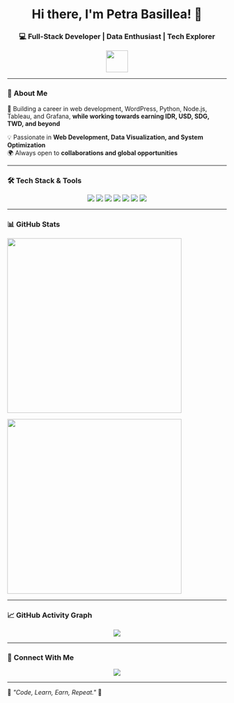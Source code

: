 <h1 align="center">Hi there, I'm Petra Basillea! 👋</h1>
<h3 align="center">💻 Full-Stack Developer | Data Enthusiast | Tech Explorer</h3>

<p align="center">
  <img src="https://media.giphy.com/media/hvRJCLFzcasrR4ia7z/giphy.gif" width="50">
</p>

---

### 🚀 **About Me**
🎯 Building a career in web development, WordPress, Python, Node.js, Tableau, and Grafana, **while working towards earning IDR, USD, SDG, TWD, and beyond**

💡 Passionate in **Web Development, Data Visualization, and System Optimization**  
🌍 Always open to **collaborations and global opportunities**  

---

### 🛠 **Tech Stack & Tools**
<p align="center">
  <img src="https://img.shields.io/badge/PHP-777BB4?style=for-the-badge&logo=php&logoColor=white">
  <img src="https://img.shields.io/badge/Node.js-43853D?style=for-the-badge&logo=node.js&logoColor=white">
  <img src="https://img.shields.io/badge/Python-3776AB?style=for-the-badge&logo=python&logoColor=white">
  <img src="https://img.shields.io/badge/Tableau-E97627?style=for-the-badge&logo=tableau&logoColor=white">
  <img src="https://img.shields.io/badge/Grafana-F46800?style=for-the-badge&logo=grafana&logoColor=white">
  <img src="https://img.shields.io/badge/WordPress-21759B?style=for-the-badge&logo=wordpress&logoColor=white">
  <img src="https://img.shields.io/badge/MySQL-4479A1?style=for-the-badge&logo=mysql&logoColor=white">
</p>

---
### 📊 **GitHub Stats**
<p>
  <img src="https://github-readme-stats.vercel.app/api?username=petrabasillea&show_icons=true&theme=radical" width="400px">
</p>
<p>
  <img src="https://github-readme-streak-stats.herokuapp.com/?user=petrabasillea&theme=radical" width="400px">
</p>

---

### 📈 **GitHub Activity Graph**
<p align="center">
  <img src="https://github-readme-activity-graph.vercel.app/graph?username=petrabasillea&bg_color=000000&color=ffffff&line=16e38b&point=c8eefe&area=true&hide_border=true">
</p>


---

### 🔗 **Connect With Me**
<p align="center">
  <a href="https://www.linkedin.com/in/petrabasillea/" target="_blank">
    <img src="https://img.shields.io/badge/LinkedIn-Profile-blue?style=for-the-badge&logo=linkedin">
  </a>
</p>

---

🌟 _"Code, Learn, Earn, Repeat."_ 🚀

